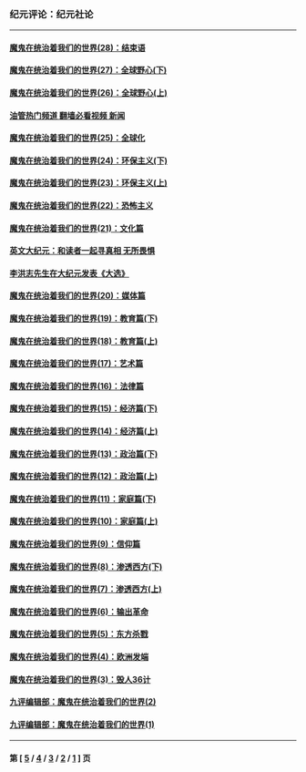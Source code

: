 ### 纪元评论：纪元社论
---
#### [魔鬼在统治着我们的世界(28)：结束语](../../pages/nsc422/n10936246.md?02240330) 
#### [魔鬼在统治着我们的世界(27)：全球野心(下)](../../pages/nsc422/n10928319.md?02240330) 
#### [魔鬼在统治着我们的世界(26)：全球野心(上)](../../pages/nsc422/n10900318.md?02240330) 
#### [油管热门频道 翻墙必看视频 新闻](ok?02240330)
#### [魔鬼在统治着我们的世界(25)：全球化](../../pages/nsc422/n10788205.md?02240330) 
#### [魔鬼在统治着我们的世界(24)：环保主义(下)](../../pages/nsc422/n10695307.md?02240330) 
#### [魔鬼在统治着我们的世界(23)：环保主义(上)](../../pages/nsc422/n10688613.md?02240330) 
#### [魔鬼在统治着我们的世界(22)：恐怖主义](../../pages/nsc422/n10614727.md?02240330) 
#### [魔鬼在统治着我们的世界(21)：文化篇](../../pages/nsc422/n10597706.md?02240330) 
#### [英文大纪元：和读者一起寻真相 无所畏惧](../../pages/nsc422/n12542027.md?02240330) 
#### [李洪志先生在大纪元发表《大选》](../../pages/nsc422/n12534746.md?02240330) 
#### [魔鬼在统治着我们的世界(20)：媒体篇](../../pages/nsc422/n10586579.md?02240330) 
#### [魔鬼在统治着我们的世界(19)：教育篇(下)](../../pages/nsc422/n10564808.md?02240330) 
#### [魔鬼在统治着我们的世界(18)：教育篇(上)](../../pages/nsc422/n10526970.md?02240330) 
#### [魔鬼在统治着我们的世界(17)：艺术篇](../../pages/nsc422/n10499093.md?02240330) 
#### [魔鬼在统治着我们的世界(16)：法律篇](../../pages/nsc422/n10485969.md?02240330) 
#### [魔鬼在统治着我们的世界(15)：经济篇(下)](../../pages/nsc422/n10469975.md?02240330) 
#### [魔鬼在统治着我们的世界(14)：经济篇(上)](../../pages/nsc422/n10457370.md?02240330) 
#### [魔鬼在统治着我们的世界(13)：政治篇(下)](../../pages/nsc422/n10448270.md?02240330) 
#### [魔鬼在统治着我们的世界(12)：政治篇(上)](../../pages/nsc422/n10444576.md?02240330) 
#### [魔鬼在统治着我们的世界(11)：家庭篇(下)](../../pages/nsc422/n10440961.md?02240330) 
#### [魔鬼在统治着我们的世界(10)：家庭篇(上)](../../pages/nsc422/n10435448.md?02240330) 
#### [魔鬼在统治着我们的世界(9)：信仰篇](../../pages/nsc422/n10432159.md?02240330) 
#### [魔鬼在统治着我们的世界(8)：渗透西方(下)](../../pages/nsc422/n10429603.md?02240330) 
#### [魔鬼在统治着我们的世界(7)：渗透西方(上)](../../pages/nsc422/n10426013.md?02240330) 
#### [魔鬼在统治着我们的世界(6)：输出革命](../../pages/nsc422/n10421536.md?02240330) 
#### [魔鬼在统治着我们的世界(5)：东方杀戮](../../pages/nsc422/n10417707.md?02240330) 
#### [魔鬼在统治着我们的世界(4)：欧洲发端](../../pages/nsc422/n10414890.md?02240330) 
#### [魔鬼在统治着我们的世界(3)：毁人36计](../../pages/nsc422/n10411583.md?02240330) 
#### [九评编辑部：魔鬼在统治着我们的世界(2)](../../pages/nsc422/n10410036.md?02240330) 
#### [九评编辑部：魔鬼在统治着我们的世界(1)](../../pages/nsc422/n10406825.md?02240330) 

---
#### 第 [ [5](./5.md?02240330) / [4](./4.md?02240330) / [3](./3.md?02240330) / [2](./2.md?02240330) / [1](./1.md?02240330) ] 页
